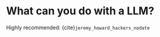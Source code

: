 # What can you do with a LLM?


Highly recommended: {cite}`jeremy_howard_hackers_nodate`


```{bibliography}
```